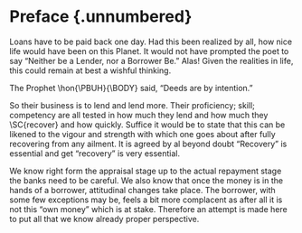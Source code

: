
# Preface {.unnumbered}

Loans have to be paid back one day. Had this been realized by all, how nice life
would have been on this Planet. It would not have prompted the poet to say
“Neither be a Lender, nor a Borrower Be.” Alas! Given the realities in life,
this could remain at best a wishful thinking.

The Prophet \hon{\PBUH}{\BODY} said, “Deeds are by intention.”

So their business is to lend and lend more. Their proficiency; skill; competency
are all tested in how much they lend and how much they \SC{recover} and how
quickly. Suffice it would be to state that this can be likened to the vigour and
strength with which one goes about after fully recovering from any ailment. It
is agreed by al beyond doubt “Recovery” is essential and get “recovery” is very
essential.

We know right form the appraisal stage up to the actual repayment stage the
banks need to be careful. We also know that once the money is in the hands of a
borrower, attitudinal changes take place. The borrower, with some few exceptions
may be, feels a bit more complacent as after all it is not this “own money”
which is at stake. Therefore an attempt is made here to put all that we know
already proper perspective.
